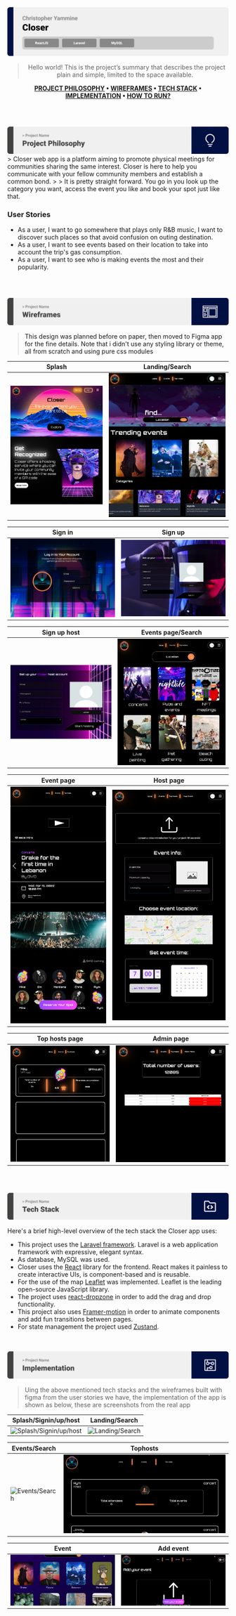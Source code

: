 <img src="./readme/title1.svg"/>

<div align="center">

> Hello world! This is the project’s summary that describes the project plain and simple, limited to the space available.  

**[PROJECT PHILOSOPHY](#project-philosophy) • [WIREFRAMES](#wireframes) • [TECH STACK](#tech-stack) • [IMPLEMENTATION](#impplementation) • [HOW TO RUN?](#how-to-run)**

</div>

<br><br>


<img src="./readme/title2.svg"/>
<a id="project-philosophy">
> Closer web app is a platform aiming to promote physical meetings for communities sharing the same interest. Closer is here to help you communicate with your fellow community members and establish a common bond.
> 
> It is pretty straight forward. You go in you look up the category you want, access the event you like and book your spot just like that.

### User Stories
- As a user, I want to go somewhere that plays only R&B music, I want to discover such places so that avoid confusion on outing destination.
- As a user, I want to see events based on their location to take into account the trip's gas consumption.
- As a user, I want to see who is making events the most and their popularity.

<br><br>

<img src="./readme/title3.svg"/>

> This design was planned before on paper, then moved to Figma app for the fine details.
Note that i didn't use any styling library or theme, all from scratch and using pure css modules
<a id="wireframes"></a>

| Splash  | Landing/Search  |
| -----------------| -----|
| ![Splash](./readme/PNGs/splash.png) | ![Landing/Search](./readme/PNGs/landingpage.png) |

| Sign in  | Sign up  |
| -----------------| -----|
| ![Sign in](./readme/PNGs/signin.png) | ![Sign up](./readme/PNGs/Signup.png) |

| Sign up host  | Events page/Search  |
| -----------------| -----|
| ![Sign up host](./readme/PNGs/signuphost.png) | ![Events page/Search](./readme/PNGs/eventspage.png) |

| Event page  | Host page  |
| -----------------| -----|
| ![Event page](./readme/PNGs/Event.png) | ![Host page](./readme/PNGs/hostpage.png) |

| Top hosts page  | Admin page  |
| -----------------| -----|
| ![Top hosts page](./readme/PNGs/tophosts.png) | ![Admin page](./readme/PNGs/admin.png) |

<br><br>

<img src="./readme/title4.svg"/>

Here's a brief high-level overview of the tech stack the Closer app uses:
- This project uses the [Laravel framework](https://laravel.com/). Laravel is a web application framework with expressive, elegant syntax.
- As database, MySQL was used.
- Closer uses the [React](https://reactjs.org/) library for the frontend. React makes it painless to create interactive UIs, is component-based and is reusable.
- For the use of the map [Leaflet](https://leafletjs.com/) was implemented. Leaflet is the leading open-source JavaScript library.
- The project uses [react-dropzone](https://www.npmjs.com/package/react-dropzone) in order to add the drag and drop functionality.
- This project also uses [Framer-motion](https://www.framer.com/motion/) in order to animate components and add fun transitions between pages.
- For state management the project used [Zustand](https://github.com/pmndrs/zustand).

<br><br>
<img src="./readme/title5.svg"/>

> Uing the above mentioned tech stacks and the wireframes built with figma from the user stories we have, the implementation of the app is shown as below, these are screenshots from the real app

| Splash/Signin/up/host  | Landing/Search  |
| -----------------| -----|
| ![Splash/Signin/up/host](./readme/GIFs/splash-signin-up-host.gif) | ![Landing/Search](./readme/GIFs/landing-search.gif) |

| Events/Search  | Tophosts  |
| -----------------| -----|
| ![Events/Search](./readme/GIFs/events-search.gif) | ![Tophosts](./readme/GIFs/tophosts.gif) |

| Event  | Add event  |
| -----------------| -----|
| ![Event](./readme/GIFs/event.gif) | ![Add event](./readme/GIFs/addevent.gif) |


